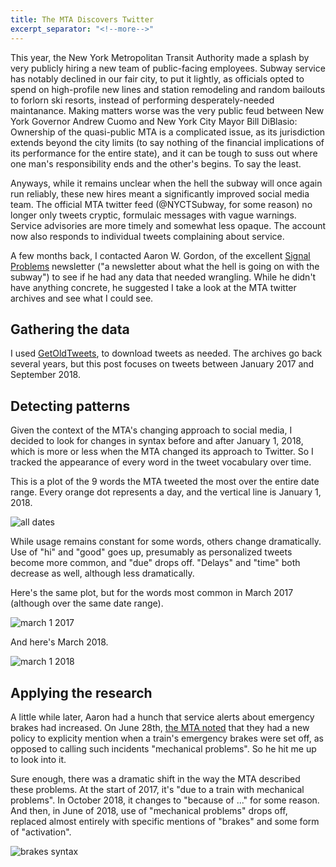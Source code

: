 ```yaml
---
title: The MTA Discovers Twitter
excerpt_separator: "<!--more-->"
---
```


This year, the New York Metropolitan Transit Authority made a splash by very publicly hiring a new team of public-facing employees. Subway service has notably declined in our fair city, to put it lightly, as officials opted to spend on high-profile new lines and station remodeling and random bailouts to forlorn ski resorts, instead of performing desperately-needed maintanance. Making matters worse was the very public feud between New York Governor Andrew Cuomo and New York City Mayor Bill DiBlasio: Ownership of the quasi-public MTA is a complicated issue, as its jurisdiction extends beyond the city limits (to say nothing of the financial implications of its performance for the entire state), and it can be tough to suss out where one man's responsibility ends and the other's begins. To say the least.

Anyways, while it remains unclear when the hell the subway will once again run reliably, these new hires meant a significantly improved social media team. The official MTA twitter feed (@NYCTSubway, for some reason) no longer only tweets cryptic, formulaic messages with vague warnings. Service advisories are more timely and somewhat less opaque. The account now also responds to individual tweets complaining about service.

A few months back, I contacted Aaron W. Gordon, of the excellent [Signal Problems](https://signalproblems.substack.com/welcome) newsletter ("a newsletter about what the hell is going on with the subway") to see if he had any data that needed wrangling. While he didn't have anything concrete, he suggested I take a look at the MTA twitter archives and see what I could see.

## Gathering the data
I used [GetOldTweets](https://github.com/Jefferson-Henrique/GetOldTweets-python), to download tweets as needed. The archives go back several years, but this post focuses on tweets between January 2017 and September 2018.

## Detecting patterns
Given the context of the MTA's changing approach to social media, I decided to look for changes in syntax before and after January 1, 2018, which is more or less when the MTA changed its approach to Twitter. So I tracked the appearance of every word in the tweet vocabulary over time.

This is a plot of the 9 words the MTA tweeted the most over the entire date range. Every orange dot represents a day, and the vertical line is January 1, 2018.

![all dates](../../../assets/images/brakes/all_dates.png "all dates")

While usage remains constant for some words, others change dramatically. Use of "hi" and "good" goes up, presumably as personalized tweets become more common, and "due" drops off. "Delays" and "time" both decrease as well, although less dramatically.

Here's the same plot, but for the words most common in March 2017 (although over the same date range).

![march 1 2017](../../../assets/images/brakes/3117.png "march 1 2017")

And here's March 2018.

![march 1 2018](../../../assets/images/brakes/3118.png "march 1 2018")

## Applying the research
A little while later, Aaron had a hunch that service alerts about emergency brakes had increased. On June 28th, [the MTA noted](https://twitter.com/NYCTSubway/status/1012343209295536128) that they had a new policy to explicity mention when a train's emergency brakes were set off, as opposed to calling such incidents "mechanical problems". So he hit me up to look into it.

Sure enough, there was a dramatic shift in the way the MTA described these problems. At the start of 2017, it's "due to a train with mechanical problems". In October 2018, it changes to "because of ..." for some reason. And then, in June of 2018, use of "mechanical problems" drops off, replaced almost entirely with specific mentions of "brakes" and some form of "activation".

![brakes syntax](../../../assets/images/brakes/brakes.png "brakes")